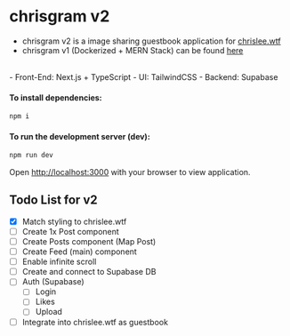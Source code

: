 # chrisgram v2

- chrisgram v2 is a image sharing guestbook application for [chrislee.wtf](https://chrislee.wtf)
- chrisgram v1 (Dockerized + MERN Stack) can be found [here](https://github.com/chrismlee26/chris-gram)
<br>
- Front-End: Next.js + TypeScript
- UI: TailwindCSS
- Backend: Supabase

#### To install dependencies:

```zsh
npm i
```
#### To run the development server (dev):

```zsh
npm run dev
```

Open [http://localhost:3000](http://localhost:3000) with your browser to view application.

## Todo List for v2
- [x] Match styling to chrislee.wtf
- [ ] Create 1x Post component
- [ ] Create Posts component (Map Post)
- [ ] Create Feed (main) component
- [ ] Enable infinite scroll
- [ ] Create and connect to Supabase DB
- [ ] Auth (Supabase)
  - [ ] Login
  - [ ] Likes
  - [ ] Upload
- [ ] Integrate into chrislee.wtf as guestbook